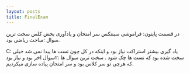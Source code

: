 ```yaml
---
layout: posts
title: FinalExam
---
```


در قسمت پایتون:
فراموشی سینتکس سر امتحان
و یادآوری بخش کلس
سخت ترین سوال :مباحث ریاضی بود.


C:
یاد گیری بیشتر استراکت نیاز بود و اینکه در کل چون تست ها پیدا نمی شد خیلی سخت شده
بود که تست ها چک شود .
سخت ترین سوال ها :۲سوال اخر بود
و نیاز بود که هرچی تو سر کلاس بود و سر امتحان پیاده سازی میکردیم.


